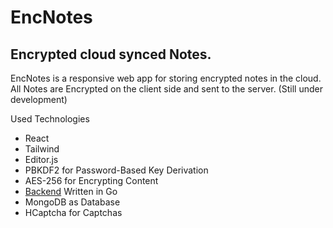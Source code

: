 # EncNotes

## Encrypted cloud synced Notes.

EncNotes is a responsive web app for storing encrypted notes in the cloud. All Notes are Encrypted on the client side and sent to the server. (Still under development)

Used Technologies
- React
- Tailwind
- Editor.js
- PBKDF2 for Password-Based Key Derivation
- AES-256 for Encrypting Content
- [Backend](https://github.com/aandrew-me/encnotes-api) Written in Go
- MongoDB as Database
- HCaptcha for Captchas